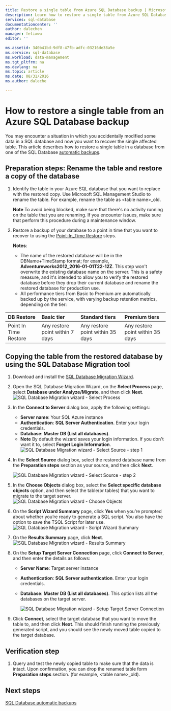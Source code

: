 ```yaml
---
title: Restore a single table from Azure SQL Database backup | Microsoft Docs
description: Learn how to restore a single table from Azure SQL Database backup.
services: sql-database
documentationcenter: ''
author: dalechen
manager: felixwu
editor: ''

ms.assetid: 340b41bd-9df8-47fb-adfc-03216de38a5e
ms.service: sql-database
ms.workload: data-management
ms.tgt_pltfrm: na
ms.devlang: na
ms.topic: article
ms.date: 08/31/2016
ms.author: daleche

---
```

# How to restore a single table from an Azure SQL Database backup
You may encounter a situation in which you accidentally modified some data in a SQL database and now you want to recover the single affected table. This article describes how to restore a single table in a database from one of the SQL Database [automatic backups](sql-database-automated-backups.md).

## Preparation steps: Rename the table and restore a copy of the database
1. Identify the table in your Azure SQL database that you want to replace with the restored copy. Use Microsoft SQL Management Studio to rename the table. For example, rename the table as &lt;table name&gt;_old.
   
    **Note** To avoid being blocked, make sure that there's no activity running on the table that you are renaming. If you encounter issues, make sure that perform this procedure during a maintenance window.
2. Restore a backup of your database to a point in time that you want to recover to using the [Point-In_Time Restore](sql-database-recovery-using-backups.md#point-in-time-restore) steps.
   
    **Notes**:
   
   * The name of the restored database will be in the DBName+TimeStamp format; for example, **Adventureworks2012_2016-01-01T22-12Z**. This step won't overwrite the existing database name on the server. This is a safety measure, and it's intended to allow you to verify the restored database before they drop their current database and rename the restored database for production use.
   * All performance tiers from Basic to Premium are automatically backed up by the service, with varying backup retention metrics, depending on the tier:

| DB Restore | Basic tier | Standard tiers | Premium tiers |
|:--- |:--- |:--- |:--- |
| Point In Time Restore |Any restore point within 7 days |Any restore point within 35 days |Any restore point within 35 days |

## Copying the table from the restored database by using the SQL Database Migration tool
1. Download and install the [SQL Database Migration Wizard](https://sqlazuremw.codeplex.com).
2. Open the SQL Database Migration Wizard, on the **Select Process** page, select **Database under Analyze/Migrate**, and then click **Next**.
   ![SQL Database Migration wizard - Select Process](./media/sql-database-cloud-migrate-restore-single-table-azure-backup/1.png)
3. In the **Connect to Server** dialog box, apply the following settings:
   * **Server name**: Your SQL Azure instance
   * **Authentication**: **SQL Server Authentication**. Enter your login credentials.
   * **Database**: **Master DB (List all databases)**.
   * **Note** By default the wizard saves your login information. If you don't want it to, select **Forget Login Information**.
     ![SQL Database Migration wizard - Select Source - step 1](./media/sql-database-cloud-migrate-restore-single-table-azure-backup/2.png)
4. In the **Select Source** dialog box, select the restored database name from the **Preparation steps** section as your source, and then click **Next**.
   
    ![SQL Database Migration wizard - Select Source - step 2](./media/sql-database-cloud-migrate-restore-single-table-azure-backup/3.png)
5. In the **Choose Objects** dialog box, select the **Select specific database objects** option, and then select the table(or tables) that you want to migrate to the target server.
   ![SQL Database Migration wizard - Choose Objects](./media/sql-database-cloud-migrate-restore-single-table-azure-backup/4.png)
6. On the **Script Wizard Summary** page, click **Yes** when you’re prompted about whether you’re ready to generate a SQL script. You also have the option to save the TSQL Script for later use.
   ![SQL Database Migration wizard - Script Wizard Summary](./media/sql-database-cloud-migrate-restore-single-table-azure-backup/5.png)
7. On the **Results Summary** page, click **Next**.
   ![SQL Database Migration wizard - Results Summary](./media/sql-database-cloud-migrate-restore-single-table-azure-backup/6.png)
8. On the **Setup Target Server Connection** page, click **Connect to Server**, and then enter the details as follows:
   
   * **Server Name**: Target server instance
   * **Authentication**: **SQL Server authentication**. Enter your login credentials.
   * **Database**: **Master DB (List all databases)**. This option lists all the databases on the target server.
     
     ![SQL Database Migration wizard - Setup Target Server Connection](./media/sql-database-cloud-migrate-restore-single-table-azure-backup/7.png)
9. Click **Connect**, select the target database that you want to move the table to, and then click **Next**. This should finish running the previously generated script, and you should see the newly moved table copied to the target database.

## Verification step
1. Query and test the newly copied table to make sure that the data is intact. Upon confirmation, you can drop the renamed table form **Preparation steps** section. (for example, &lt;table name&gt;_old).

## Next steps
[SQL Database automatic backups](sql-database-automated-backups.md)

